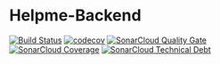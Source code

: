 # Helpme-Backend

[![Build Status](https://img.shields.io/travis/pascalpoizat/template-java-project/master.svg?style=flat-square)](https://travis-ci.org/github/mehdisellami/Helpme-Backend)
[![codecov](https://codecov.io/gh/mehdisellami/Helpme-Backend/branch/master/graph/badge.svg?token=31BSBTVVNM)](a568125d-60db-4f56-9308-b0d0b2445e5a)
[![SonarCloud Quality Gate](https://sonarcloud.io/api/project_badges/measure?project=fr.uparis10.pascalpoizat%3Atemplate-java-project&metric=alert_status)](https://sonarcloud.io/dashboard?id=fr.uparis10.pascalpoizat%3Atemplate-java-project)
[![SonarCloud Coverage](https://sonarcloud.io/api/project_badges/measure?project=fr.uparis10.pascalpoizat%3Atemplate-java-project&metric=coverage)](https://sonarcloud.io/dashboard?id=fr.uparis10.pascalpoizat%3Atemplate-java-project)
[![SonarCloud Technical Debt](https://sonarcloud.io/component_measures?id=mehdisellami_Helpme-Backend&metric=Coverage)](https://sonarcloud.io/component_measures?id=mehdisellami_Helpme-Backend&metric=Coverage)
<br/>